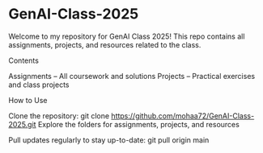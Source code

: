 # GenAI-Class-2025
Welcome to my repository for GenAI Class 2025! This repo contains all assignments, projects, and resources related to the class.

Contents

Assignments – All coursework and solutions
Projects – Practical exercises and class projects

How to Use

Clone the repository:
git clone https://github.com/mohaa72/GenAI-Class-2025.git
Explore the folders for assignments, projects, and resources

Pull updates regularly to stay up-to-date:
git pull origin main

